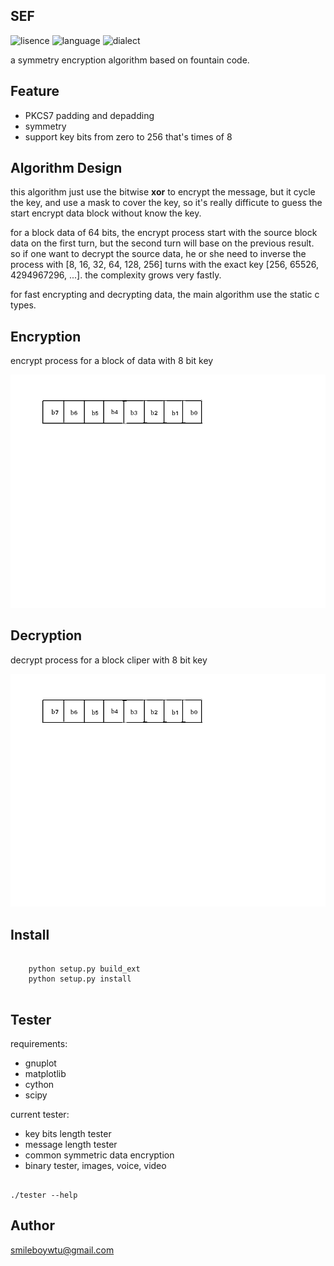 <h2> SEF </h2>

![lisence](https://img.shields.io/hexpm/l/plug.svg)
![language](https://img.shields.io/badge/python-2.7.10-green.svg)
![dialect](https://img.shields.io/badge/cython-0.24-green.svg)

a symmetry encryption algorithm based on fountain code.

<h2> Feature </h2>

+ PKCS7 padding and depadding
+ symmetry
+ support key bits from zero to 256 that's times of 8

<h2> Algorithm Design </h2> 

this algorithm just use the bitwise **xor** to encrypt the message, but it cycle the key, and use a mask to 
cover the key, so it's really difficute to guess the start encrypt data block without know the key.

for a block data of 64 bits, the encrypt process start with the source block data on the first turn, but the second turn will base on the previous result. so if one want to decrypt the source data, he or  she need to inverse the process with [8, 16, 32, 64, 128, 256] turns with the exact key [256, 65526, 4294967296, ...]. the complexity grows very fastly.

for fast encrypting and decrypting data, the main algorithm use the static c
types.

<h2> Encryption </h2> 

encrypt process for a block of data with 8 bit key

![Alt Text](./screen/encrypt.gif)

<h2> Decryption </h2>

decrypt process for a block cliper with 8 bit key

![Alt Text](./screen/decrypt.gif)

<h2> Install </h2>

``` shell

	python setup.py build_ext
	python setup.py install
	
```

<h2> Tester </h2>

requirements:

+ gnuplot
+ matplotlib
+ cython
+ scipy

current tester:

+ key bits length tester
+ message length tester
+ common symmetric data encryption
+ binary tester, images, voice, video

``` shell

./tester --help

```

<h2> Author </h2> 

smileboywtu@gmail.com
